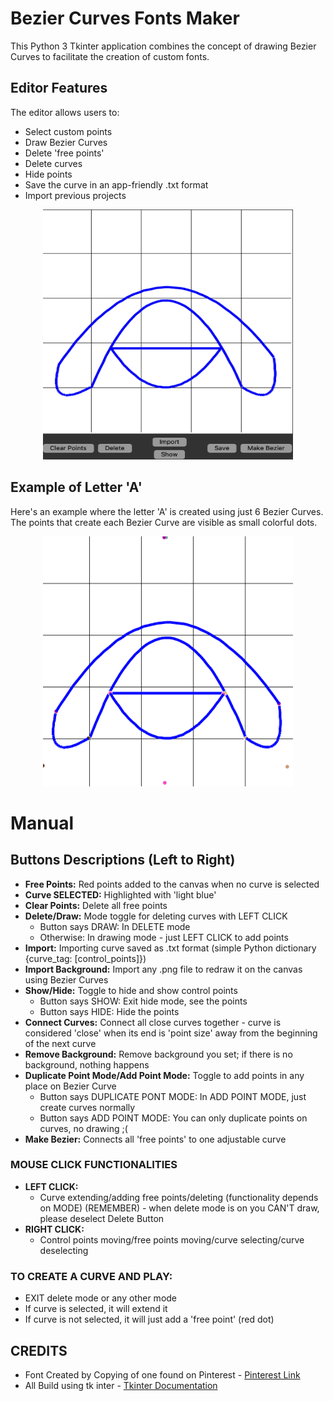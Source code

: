 # Bezier Curves Fonts Maker

This Python 3 Tkinter application combines the concept of drawing Bezier Curves to facilitate the creation of custom fonts.

## Editor Features

The editor allows users to:

- Select custom points
- Draw Bezier Curves
- Delete 'free points'
- Delete curves
- Hide points
- Save the curve in an app-friendly .txt format
- Import previous projects

<p align="center">
  <img src="https://github.com/porfinogeneta/FontsMaker/blob/master/editor.png" width="400px" height="400px"/>
</p>

## Example of Letter 'A'

Here's an example where the letter 'A' is created using just 6 Bezier Curves. The points that create each Bezier Curve are visible as small colorful dots.

<p align="center">
  <img src="https://github.com/porfinogeneta/FontsMaker/blob/master/letter_with_points.png" width="400px" height="400px"/>
</p>

# Manual

## Buttons Descriptions (Left to Right)

- **Free Points:** Red points added to the canvas when no curve is selected
- **Curve SELECTED:** Highlighted with 'light blue'
- **Clear Points:** Delete all free points
- **Delete/Draw:** Mode toggle for deleting curves with LEFT CLICK
    - Button says DRAW: In DELETE mode
    - Otherwise: In drawing mode - just LEFT CLICK to add points
- **Import:** Importing curve saved as .txt format (simple Python dictionary {curve_tag: [control_points]})
- **Import Background:** Import any .png file to redraw it on the canvas using Bezier Curves
- **Show/Hide:** Toggle to hide and show control points
    - Button says SHOW: Exit hide mode, see the points
    - Button says HIDE: Hide the points
- **Connect Curves:** Connect all close curves together - curve is considered 'close' when its end is 'point size' away from the beginning of the next curve
- **Remove Background:** Remove background you set; if there is no background, nothing happens
- **Duplicate Point Mode/Add Point Mode:** Toggle to add points in any place on Bezier Curve
    - Button says DUPLICATE PONT MODE: In ADD POINT MODE, just create curves normally
    - Button says ADD POINT MODE: You can only duplicate points on curves, no drawing ;(
- **Make Bezier:** Connects all 'free points' to one adjustable curve

### MOUSE CLICK FUNCTIONALITIES

- **LEFT CLICK:**
    - Curve extending/adding free points/deleting (functionality depends on MODE)
    (REMEMBER) - when delete mode is on you CAN'T draw, please deselect Delete Button
- **RIGHT CLICK:**
    - Control points moving/free points moving/curve selecting/curve deselecting

### TO CREATE A CURVE AND PLAY:

- EXIT delete mode or any other mode
- If curve is selected, it will extend it
- If curve is not selected, it will just add a 'free point' (red dot)

## CREDITS

- Font Created by Copying of one found on Pinterest - [Pinterest Link](https://pl.pinterest.com/pin/403846291594771476/visual-search/?x=16&y=16&w=414&h=540&cropSource=6&surfaceType=flashlight)
- All Build using tk inter - [Tkinter Documentation](https://docs.python.org/3/library/tkinter.html)
